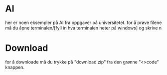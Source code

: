 # AI
her er noen eksempler på AI fra oppgaver på universitetet. 
for å prøve filene må du åpne terminalen/[fyll in hva terminalen heter på windows] og skrive n


# Download
for å downloade må du trykke på "download zip" fra den grønne "<>code" knappen.

